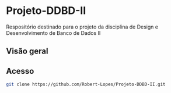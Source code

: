 # Projeto-DDBD-II
Respositório destinado para o projeto da disciplina de Design e Desenvolvimento de Banco de Dados II

## Visão geral

## Acesso
```bash
git clone https://github.com/Robert-Lopes/Projeto-DDBD-II.git
```
